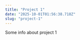 ```yaml
---
title: "Project 1"
date: "2025-10-01T01:56:38.718Z"
slug: "project-1"
---
```



Some info about project 1

